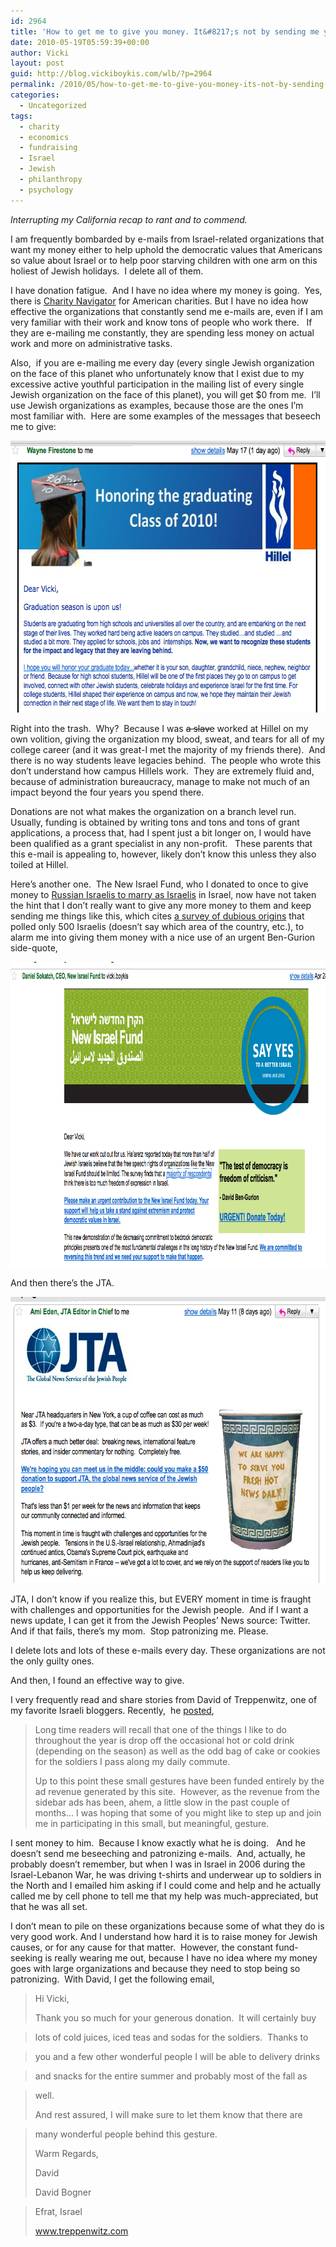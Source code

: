 ```yaml
---
id: 2964
title: 'How to get me to give you money. It&#8217;s not by sending me your stupid donation email.'
date: 2010-05-19T05:59:39+00:00
author: Vicki
layout: post
guid: http://blog.vickiboykis.com/wlb/?p=2964
permalink: /2010/05/how-to-get-me-to-give-you-money-its-not-by-sending-me-your-stupid-donation-email/
categories:
  - Uncategorized
tags:
  - charity
  - economics
  - fundraising
  - Israel
  - Jewish
  - philanthropy
  - psychology
---
```

_Interrupting my California recap to rant and to commend._ 

I am frequently bombarded by e-mails from Israel-related organizations that want my money either to help uphold the democratic values that Americans so value about Israel or to help poor starving children with one arm on this holiest of Jewish holidays.  I delete all of them.

I have donation fatigue.  And I have no idea where my money is going.  Yes, there is [Charity Navigator](http://www.charitynavigator.org/) for American charities. But I have no idea how effective the organizations that constantly send me e-mails are, even if I am very familiar with their work and know tons of people who work there.   If they are e-mailing me constantly, they are spending less money on actual work and more on administrative tasks.

Also,  if you are e-mailing me every day (every single Jewish organization on the face of this planet who unfortunately know that I exist due to my excessive active youthful participation in the mailing list of every single Jewish organization on the face of this planet), you will get $0 from me.  I&#8217;ll use Jewish organizations as examples, because those are the ones I&#8217;m most familiar with.  Here are some examples of the messages that beseech me to give:

[<img class="aligncenter size-full wp-image-2970" title="Picture 1" src="https://raw.githubusercontent.com/veekaybee/wlb/gh-pages/assets/images/2010/05/Picture-1.png" alt="" width="653" height="435" />](https://raw.githubusercontent.com/veekaybee/wlb/gh-pages/assets/images/2010/05/Picture-1.png)

Right into the trash.  Why?  Because I was <span style="text-decoration: line-through;">a slave</span> worked at Hillel on my own volition, giving the organization my blood, sweat, and tears for all of my college career (and it was great-I met the majority of my friends there).  And there is no way students leave legacies behind.  The people who wrote this don&#8217;t understand how campus Hillels work.  They are extremely fluid and, because of administration bureaucracy, manage to make not much of an impact beyond the four years you spend there.

Donations are not what makes the organization on a branch level run.  Usually, funding is obtained by writing tons and tons and tons of grant applications, a process that, had I spent just a bit longer on, I would have been qualified as a grant specialist in any non-profit.   These parents that this e-mail is appealing to, however, likely don&#8217;t know this unless they also toiled at Hillel.

Here&#8217;s another one.  The New Israel Fund, who I donated to once to give money to [Russian Israelis to marry as Israelis](http://www.jewlicious.com/2009/07/jews-cant-marry-in-israel/) in Israel, now have not taken the hint that I don&#8217;t really want to give any more money to them and keep sending me things like this, which cites [a survey of dubious origins](http://www.haaretz.com/news/national/poll-majority-of-israel-s-jews-back-gag-on-rights-groups-1.285120) that polled only 500 Israelis (doesn&#8217;t say which area of the country, etc.), to alarm me into giving them money with a nice use of an urgent Ben-Gurion side-quote,

[<img class="aligncenter size-full wp-image-2977" title="Picture 5" src="https://raw.githubusercontent.com/veekaybee/wlb/gh-pages/assets/images/2010/05/Picture-51.png" alt="" width="934" height="488" />](https://raw.githubusercontent.com/veekaybee/wlb/gh-pages/assets/images/2010/05/Picture-51.png)

And then there&#8217;s the JTA.

[<img class="aligncenter size-full wp-image-2972" title="Picture 4" src="https://raw.githubusercontent.com/veekaybee/wlb/gh-pages/assets/images/2010/05/Picture-4.png" alt="" width="685" height="458" />](https://raw.githubusercontent.com/veekaybee/wlb/gh-pages/assets/images/2010/05/Picture-4.png)

JTA, I don&#8217;t know if you realize this, but EVERY moment in time is fraught with challenges and opportunities for the Jewish people.  And if I want a news update, I can get it from the Jewish Peoples&#8217; News source: Twitter.  And if that fails, there&#8217;s my mom.  Stop patronizing me. Please.

I delete lots and lots of these e-mails every day. These organizations are not the only guilty ones.

And then, I found an effective way to give.

I very frequently read and share stories from David of Treppenwitz, one of my favorite Israeli bloggers. Recently,  he [posted](http://www.treppenwitz.com/2010/05/a-worthy-cause-imho.html),

> Long time readers will recall that one of the things I like to do throughout the year is drop off the occasional hot or cold drink (depending on the season) as well as the odd bag of cake or cookies for the soldiers I pass along my daily commute.
> 
> Up to this point these small gestures have been funded entirely by the ad revenue generated by this site.  However, as the revenue from the sidebar ads has been, ahem, a little slow in the past couple of months&#8230; I was hoping that some of you might like to step up and join me in participating in this small, but meaningful, gesture.

<p style="text-align: left;">
  I sent money to him.  Because I know exactly what he is doing.   And he doesn&#8217;t send me beseeching and patronizing e-mails.  And, actually, he probably doesn&#8217;t remember, but when I was in Israel in 2006 during the Israel-Lebanon War, he was driving t-shirts and underwear up to soldiers in the North and I emailed him asking if I could come and help and he actually called me by cell phone to tell me that my help was much-appreciated, but that he was all set.
</p>

<p style="text-align: left;">
  I don&#8217;t mean to pile on these organizations because some of what they do is very good work. And I understand how hard it is to raise money for Jewish causes, or for any cause for that matter.  However, the constant fund-seeking is really wearing me out, because I have no idea where my money goes with large organizations and because they need to stop being so patronizing.  With David, I get the following email,
</p>

> Hi Vicki,
> 
> Thank you so much for your generous donation.  It will certainly buy
  
> lots of cold juices, iced teas and sodas for the soldiers.  Thanks to
  
> you and a few other wonderful people I will be able to delivery drinks
  
> and snacks for the entire summer and probably most of the fall as
  
> well.
> 
> And rest assured, I will make sure to let them know that there are
  
> many wonderful people behind this gesture.
> 
> Warm Regards,
> 
> David
> 
> David Bogner
  
> Efrat, Israel
> 
> <a href="http://www.treppenwitz.com/" target="_blank">www.treppenwitz.com</a>